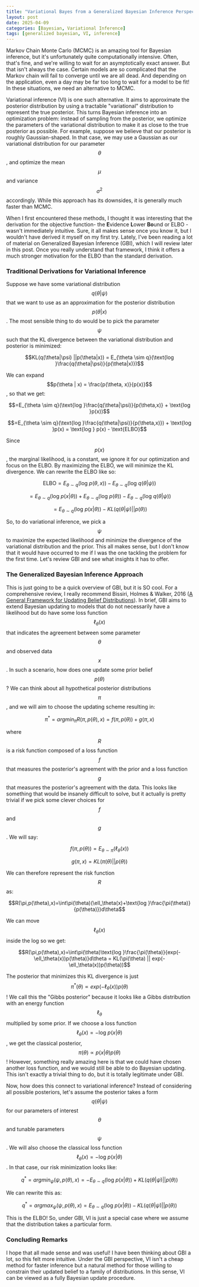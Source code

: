 ```yaml
---
title: "Variational Bayes from a Generalized Bayesian Inference Perspective"
layout: post
date: 2025-04-09
categories: [Bayesian, Variational Inference]
tags: [generalized bayesian, VI, inference]
---
```

<script type="text/javascript"
  id="MathJax-script"
  async
  src="https://cdn.jsdelivr.net/npm/mathjax@3/es5/tex-mml-chtml.js">
</script>

Markov Chain Monte Carlo (MCMC) is an amazing tool for Bayesian inference, but it's unfortunately quite computationally intensive. Often, that's fine, and we're willing to wait for an asymptotically exact answer. But that isn't always the case. Certain models are so complicated that the Markov chain will fail to converge until we are all dead. And depending on the application, even a day may be far too long to wait for a model to be fit! In these situations, we need an alternative to MCMC.

Variational inference (VI) is one such alternative. It aims to approximate the posterior distribution by using a tractable "variational" distribution to represent the true posterior. This turns Bayesian inference into an optimization problem: instead of sampling from the posterior, we optimize the parameters of the variational distribution to make it as close to the true posterior as possible. For example, suppose we believe that our posterior is roughly Gaussian-shaped. In that case, we may use a Gaussian as our variational distribution for our parameter $$\theta$$, and optimize the mean $$\mu$$ and variance $$\sigma^2$$ accordingly. While this approach has its downsides, it is generally much faster than MCMC.

When I first encountered these methods, I thought it was interesting that the derivation for the objective function- the **E**vidence **L**ower **Bo**und or ELBO - wasn't immediately intuitive. Sure, it all makes sense once you know it, but I wouldn't have derived it myself on my first try. Lately, I've been reading a lot of material on Generalized Bayesian Inference (GBI), which I will review later in this post. Once you really understand that framework, I think it offers a much stronger motivation for the ELBO than the standard derivation.
### Traditional Derivations for Variational Inference
Suppose we have some variational distribution $$q(\theta | \psi)$$ that we want to use as an approximation for the posterior distribution $$p(\theta | x)$$. The most sensible thing to do would be to pick the parameter $$\psi$$ such that the KL divergence between the variational distribution and posterior is minimized:

$$KL(q(\theta|\psi) ||p(\theta|x)) = E_{\theta \sim q}(\text{log }\frac{q(\theta|\psi)}{p(\theta|x)})$$

We can expand $$p(\theta | x) = \frac{p(\theta, x)}{p(x)}$$, so that we get:

$$=E_{\theta \sim q}(\text{log }\frac{q(\theta|\psi)}{p(\theta,x)} + \text{log }p(x))$$

$$=E_{\theta \sim q}(\text{log }\frac{q(\theta|\psi)}{p(\theta,x)}) + \text{log }p(x) = \text{log } p(x) - \text{ELBO}$$

Since $$p(x)$$, the marginal likelihood, is a constant, we ignore it for our optimization and focus on the ELBO. By maximizing the ELBO, we will minimize the KL divergence. We can rewrite the ELBO like so:

$$\text{ELBO} = E_{\theta\sim q}(\text{log } p(\theta,x)) - E_{\theta\sim q}(\text{log } q(\theta|\psi))$$

$$= E_{\theta \sim q}(\text{log }p(x|\theta)) + E_{\theta\sim q}(\text{log } p(\theta)) - E_{\theta\sim q}(\text{log } q(\theta|\psi))$$

$$= E_{\theta \sim q}(\text{log }p(x|\theta)) - KL(q(\theta|\psi) || p(\theta))$$

So, to do variational inference, we pick a $$\psi$$ to maximize the expected likelihood and minimize the divergence of the variational distribution and the prior. This all makes sense, but I don't know that it would have occurred to me if I was the one tackling the problem for the first time. Let's review GBI and see what insights it has to offer.
### The Generalized Bayesian Inference Approach
This is just going to be a quick overview of GBI, but it is SO cool. For a comprehensive review, I really recommend Bissiri, Holmes & Walker, 2016 ([A General Framework for Updating Belief Distributions](https://arxiv.org/abs/1306.6430)). In brief, GBI aims to extend Bayesian updating to models that do not necessarily have a likelihood but do have some loss function $$\ell_\theta(x)$$ that indicates the agreement between some parameter $$\theta$$ and observed data $$x$$. In such a scenario, how does one update some prior belief $$p(\theta)$$? We can think about all hypothetical posterior distributions $$\pi$$, and we will aim to choose the updating scheme resulting in:

$$\pi^* = argmin_\pi R(\pi, p(\theta), x)=f(\pi,p(\theta)) + g(\pi,x)$$

where $$R$$ is a risk function composed of a loss function $$f$$ that measures the posterior's agreement with the prior and a loss function $$g$$ that measures the posterior's agreement with the data. This looks like something that would be insanely difficult to solve, but it actually is pretty trivial if we pick some clever choices for $$f$$ and $$g$$. We will say:

$$f(\pi,p(\theta))=E_{\theta\sim\pi}(\ell_\theta(x))$$

$$g(\pi,x)=KL(\pi(\theta)||p(\theta))$$

We can therefore represent the risk function $$R$$ as:

$$R(\pi,p(\theta),x)=\int\pi(\theta)(\ell_\theta(x)+\text{log }\frac{\pi(\theta)}{p(\theta)})d\theta$$

We can move $$\ell_\theta(x)$$ inside the log so we get:

$$R(\pi,p(\theta),x)=\int\pi(\theta)\text{log }\frac{\pi(\theta)}{exp(-\ell_\theta(x))p(\theta)}d\theta = KL(\pi(\theta) || exp(-\ell_\theta(x))p(\theta))$$

The posterior that minimizes this KL divergence is just $$\pi^*(\theta) \propto exp(-\ell_\theta(x))p(\theta)$$! We call this the "Gibbs posterior" because it looks like a Gibbs distribution with an energy function $$\ell_\theta$$ multiplied by some prior. If we choose a loss function $$\ell_\theta(x) = - \text{log } p(x | \theta)$$, we get the classical posterior, $$\pi(\theta) \propto p(x|\theta)p(\theta)$$! However, something really amazing here is that we could have chosen another loss function, and we would still be able to do Bayesian updating. This isn't exactly a trivial thing to do, but it is totally legitimate under GBI.

Now, how does this connect to variational inference? Instead of considering all possible posteriors, let's assume the posterior takes a form $$q(\theta | \psi)$$ for our parameters of interest $$\theta$$ and tunable parameters $$\psi$$. We will also choose the classical loss function $$\ell_\theta(x) = -\text{log } p(x|\theta)$$. In that case, our risk minimization looks like:

$$q^*=argmin_\psi(\psi,p(\theta),x) = - E_{\theta\sim q}(\text{log } p(x|\theta)) + KL(q(\theta|\psi)||p(\theta))$$

We can rewrite this as:

$$q^*=argmax_\psi(\psi, p(\theta), x)=E_{\theta\sim q}(\text{log } p(x|\theta)) - KL(q(\theta|\psi)||p(\theta))$$

This is the ELBO! So, under GBI, VI is just a special case where we assume that the distribution takes a particular form.
### Concluding Remarks
I hope that all made sense and was useful! I have been thinking about GBI a lot, so this felt more intuitive. Under the GBI perspective, VI isn't a cheap method for faster inference but a natural method for those willing to constrain their updated belief to a family of distributions. In this sense, VI can be viewed as a fully Bayesian update procedure.
